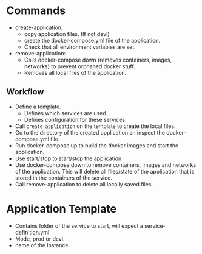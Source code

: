 # Commands

* create-application: 
  * copy application files. (If not devl)
  * create the docker-compose.yml file of the application.
  * Check that all environment variables are set.
* remove-application: 
  * Calls docker-compose down (removes containers, images, networks) to prevent orphaned docker stuff.
  * Removes all local files of the application.  

## Workflow

* Define a template.
  * Defines which services are used.
  * Defines configuration for these services.
* Call `create-application` on the template to create the local files.
* Go to the directory of the created application an inspect the docker-compose.yml file.
* Run docker-compose up to build the docker images and start the application.
* Use start/stop to start/stop the application
* Use docker-compose down to remove containers, images and networks of the application. This will delete all files/state of the application that is stored in the containers of the service.
* Call remove-application to delete all locally saved files.

# Application Template

* Contains folder of the service to start, will expect a service-definition.yml
* Mode, prod or devl.
* name of the Instance.

